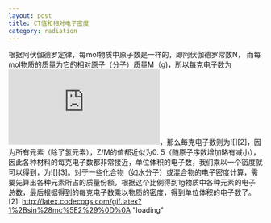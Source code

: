 ```yaml
---
layout: post
title: CT值和相对电子密度
category: radiation
---
```

根据阿伏伽德罗定律，每mol物质中原子数是一样的，即阿伏伽德罗常数N， 而每mol物质的质量为它的相对原子（分子）质量M（g)，所以每克电子数为![equation](http://latex.codecogs.com/gif.latex?1%2Bsin%28mc%5E2%29%0D%0A)，那么每克电子数则为![][2]，因为所有元素（除了氢元素），Z/M的值都近似为0.  5（随原子序数增加略有减小），因此各种材料的每克电子数都非常接近，单位体积的电子数，我们乘以一个密度就可以得到，为![][3]。对于一些化合物（如水分子）或混合物的电子密度计算，需要先算出各种元素所占的质量份额，根据这个比例得到1g物质中各种元素的电子总数，最后根据得到的每克电子数乘以物质的密度，得到单位体积的电子数了。   
  [2]: http://latex.codecogs.com/gif.latex?1%2Bsin%28mc%5E2%29%0D%0A "loading"